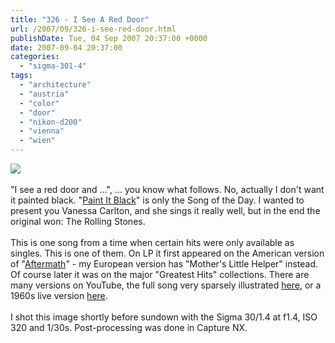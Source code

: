 ```yaml
---
title: "326 - I See A Red Door"
url: /2007/09/326-i-see-red-door.html
publishDate: Tue, 04 Sep 2007 20:37:00 +0000
date: 2007-09-04 20:37:00
categories: 
  - "sigma-301-4"
tags: 
  - "architecture"
  - "austria"
  - "color"
  - "door"
  - "nikon-d200"
  - "vienna"
  - "wien"
---
```

<a href="https://d25zfm9zpd7gm5.cloudfront.net/1200x1200/2007/20070904_191946_nx.jpg"><img src="https://d25zfm9zpd7gm5.cloudfront.net/0600x0600/2007/20070904_191946_nx.jpg"/></a><br/><br/>"I see a red door and ...", ... you know what follows. No, actually I don't want it painted black. "<a href="http://www.lyricsfreak.com/r/rolling+stones/paint+it+black_20117875.html" target="_blank">Paint It Black</a>" is only the Song of the Day. I wanted to present you Vanessa Carlton, and she sings it really well, but in the end the original won: The Rolling Stones.<br/><br/>This is one song from a time when certain hits were only available as singles. This is one of them. On LP it first appeared on the American version of "<a href="http://www.amazon.com/Aftermath-Rolling-Stones/dp/B00006AW2L" target="_blank">Aftermath</a>" - my European version has "Mother's Little Helper" instead. Of course later it was on the major "Greatest Hits" collections. There are many versions on YouTube, the full song very sparsely illustrated <a href="http://www.youtube.com/watch?v=1kl3GeOPKsg" target="_blank">here</a>, or a 1960s live version <a href="http://www.youtube.com/watch?v=-j4XSAX7bWg" target="_blank">here</a>.<br/><br/>I shot this image shortly before sundown with the Sigma 30/1.4 at f1.4, ISO 320 and 1/30s. Post-processing was done in Capture NX.

